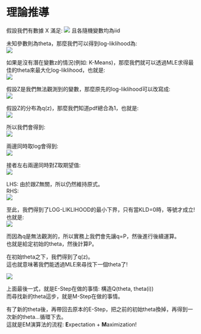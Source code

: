 # 理論推導

假設我們有數據 X 滿足: 
<img src="https://latex.codecogs.com/png.image?\inline&space;\dpi{110}X&space;=&space;(x_1,&space;x_2,&space;...&space;,&space;x_n)" />  且各隨機變數均為iid

未知參數則為theta，那麼我們可以得到log-liklihood為:  
<img src="https://latex.codecogs.com/png.image?\inline&space;\dpi{110}log&space;P(X|\theta&space;)&space;=&space;log(\prod_{i=1}^{n}P(x_i|\theta&space;))=\sum_{i=1}^{n}logP(x_i|\theta&space;)" />

如果是沒有潛在變數z的情況(例如: K-Means)，那麼我們就可以透過MLE求得最佳的theta來最大化log-liklihood，也就是:  
<img src="https://latex.codecogs.com/png.image?\inline&space;\dpi{110}\hat{\theta}_{MLE}=\underset{\theta}{argmax}\&space;\sum_{i=1}^{n}logP(x_i|\theta&space;)" />

假設Z是我們無法觀測到的變數，那麼原先的log-liklihood可以改寫成:  
<img src="https://latex.codecogs.com/png.image?\inline&space;\dpi{110}log&space;P(X|\theta)&space;=&space;log\sum_{Z}{}P(X,Z|\theta&space;)=log\sum_{Z}{}P(X|\theta,Z)P(Z|\theta)"/>

假設Z的分布為q(z)，那麼我們知道pdf總合為1，也就是:  
<img src="https://latex.codecogs.com/png.image?\inline&space;\dpi{110}\sum_{Z}q(z)=1"/>

所以我們會得到:  
<img src="https://latex.codecogs.com/png.image?\inline&space;\dpi{110}P(X|\theta)=\frac{P(X,Z|\theta&space;)}{P(Z|X,\theta)}=\frac{P(X,Z|\theta&space;)/q(Z)}{P(Z|X,\theta)/q(Z)}" />

兩邊同時取log會得到:  
<img src="https://latex.codecogs.com/png.image?\inline&space;\dpi{110}logP(X|\theta)=log\frac{P(X,Z|\theta&space;)/q(Z)}{P(Z|X,\theta)/q(Z)}" />  

接者左右兩邊同時對Z取期望值:  
<img src="https://latex.codecogs.com/png.image?\inline&space;\dpi{110}E_{Z}[logP(X|\theta)]=E_{Z}[log\frac{P(X,Z|\theta&space;)/q(Z)}{P(Z|X,\theta)/q(Z)}]" />  

LHS: 由於跟Z無關，所以仍然維持原式。  
RHS:  
<img src="https://latex.codecogs.com/png.image?\inline&space;\dpi{110}\sum_{Z}q(Z)log\frac{P(X,Z|\theta&space;)/q(Z)}{P(Z|X,\theta&space;)/q(Z))}&space;\\=&space;\sum_{Z}q(Z)log\frac{P(X,Z|\theta)}{q(Z)}&space;-&space;\sum_{Z}q(Z)log\frac{P(Z|X,\theta&space;)}{q(Z)}&space;\\=&space;\sum_{Z}q(Z)log\frac{P(X,Z|\theta)}{q(Z)}&space;&plus;&space;KL_D(q(Z)&space;||&space;P(Z|X,\theta&space;))&space;\\\geq&space;\sum_{Z}q(Z)log\frac{P(X,Z|\theta)}{q(Z)}&space;"  />

至此，我們得到了LOG-LIKLIHOOD的最小下界，只有當KLD=0時，等號才成立!  
也就是:  
<img src="https://latex.codecogs.com/png.image?\inline&space;\dpi{110}q(Z)=&space;P(Z|\theta)"  />  

而因為q是無法觀測的，所以實務上我們會先讓q=P，然後進行後續運算。  
也就是給定初始的theta，然後計算P。

在初始theta之下，我們得到了q(z)。  
這也就意味著我們能透過MLE來尋找下一個theta了!  

<img src="https://latex.codecogs.com/png.image?\inline&space;\dpi{110}\hat{\theta&space;}&space;\\=&space;\underset{\theta&space;}{argmax}&space;\sum_{Z}q(Z)log\frac{P(X,Z|\theta)}{q(Z)}&space;\\=&space;\underset{\theta&space;}{argmax}&space;\sum_{Z}P(Z|X,\theta^{(i)})log\frac{P(X,Z|\theta)}{P(Z|X,\theta^{(i)})}&space;\\=&space;\underset{\theta&space;}{argmax}&space;\sum_{Z}P(Z|X,\theta^{(i)})(logP(X,Z|\theta)-log&space;P(Z|X,\theta^{(i)})&space;\\=&space;\underset{\theta&space;}{argmax}&space;\sum_{Z}P(Z|X,\theta^{(i)})logP(X,Z|\theta)&space;\\=&space;\underset{\theta&space;}{argmax}&space;E_{Z|X,\theta^{(i)}}[logP(X,Z|\theta)]"  />

上面最後一式，就是E-Step在做的事情: 構造Q(theta, theta(i))  
而尋找新的theta這步，就是M-Step在做的事情。  

有了新的theta後，再帶回去原本的E-Step，把之前的初始theta換掉，再得到一次新的theta...循環下去。  
這就是EM演算法的流程: **E**xpectation + **M**aximization!  
